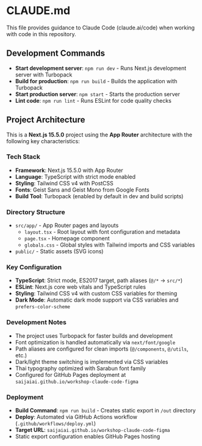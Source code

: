 # CLAUDE.md

This file provides guidance to Claude Code (claude.ai/code) when working with code in this repository.

## Development Commands

- **Start development server**: `npm run dev` - Runs Next.js development server with Turbopack
- **Build for production**: `npm run build` - Builds the application with Turbopack
- **Start production server**: `npm start` - Starts the production server
- **Lint code**: `npm run lint` - Runs ESLint for code quality checks

## Project Architecture

This is a **Next.js 15.5.0** project using the **App Router** architecture with the following key characteristics:

### Tech Stack
- **Framework**: Next.js 15.5.0 with App Router
- **Language**: TypeScript with strict mode enabled
- **Styling**: Tailwind CSS v4 with PostCSS
- **Fonts**: Geist Sans and Geist Mono from Google Fonts
- **Build Tool**: Turbopack (enabled by default in dev and build scripts)

### Directory Structure
- `src/app/` - App Router pages and layouts
  - `layout.tsx` - Root layout with font configuration and metadata
  - `page.tsx` - Homepage component
  - `globals.css` - Global styles with Tailwind imports and CSS variables
- `public/` - Static assets (SVG icons)

### Key Configuration
- **TypeScript**: Strict mode, ES2017 target, path aliases (`@/*` → `src/*`)
- **ESLint**: Next.js core web vitals and TypeScript rules
- **Styling**: Tailwind CSS v4 with custom CSS variables for theming
- **Dark Mode**: Automatic dark mode support via CSS variables and `prefers-color-scheme`

### Development Notes
- The project uses Turbopack for faster builds and development
- Font optimization is handled automatically via `next/font/google`
- Path aliases are configured for clean imports (`@/components`, `@/utils`, etc.)
- Dark/light theme switching is implemented via CSS variables
- Thai typography optimized with Sarabun font family
- Configured for GitHub Pages deployment at `saijaiai.github.io/workshop-claude-code-figma`

### Deployment
- **Build Command**: `npm run build` - Creates static export in `/out` directory
- **Deploy**: Automated via GitHub Actions workflow (`.github/workflows/deploy.yml`)
- **Target URL**: `saijaiai.github.io/workshop-claude-code-figma`
- Static export configuration enables GitHub Pages hosting